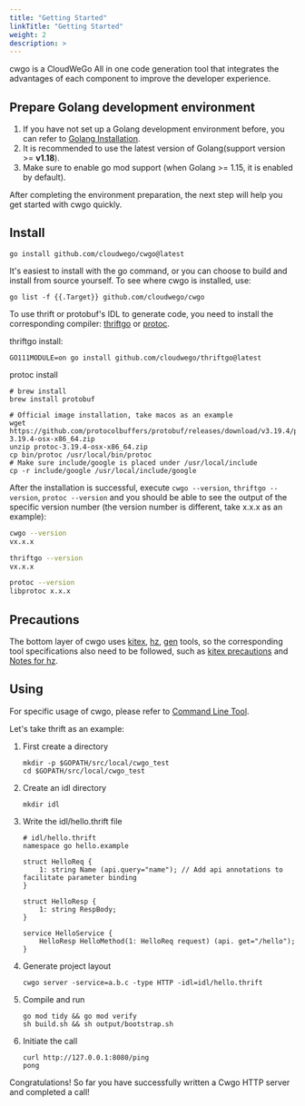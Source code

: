```yaml
---
title: "Getting Started"
linkTitle: "Getting Started"
weight: 2
description: >
---
```


cwgo is a CloudWeGo All in one code generation tool that integrates the advantages of each component to improve the developer experience.

## Prepare Golang development environment

1. If you have not set up a Golang development environment before, you can refer to [Golang Installation](https://go.dev/doc/install).
2. It is recommended to use the latest version of Golang(support version >= **v1.18**).
3. Make sure to enable go mod support (when Golang >= 1.15, it is enabled by default).

After completing the environment preparation, the next step will help you get started with cwgo quickly.

## Install

```shell
go install github.com/cloudwego/cwgo@latest
```

It's easiest to install with the go command, or you can choose to build and install from source yourself. To see where cwgo is installed, use:

```shell
go list -f {{.Target}} github.com/cloudwego/cwgo
```

To use thrift or protobuf's IDL to generate code, you need to install the corresponding compiler: [thriftgo](https://github.com/cloudwego/thriftgo) or [protoc](https://github.com/protocolbuffers/protobuf/releases).

thriftgo install:

```shell
GO111MODULE=on go install github.com/cloudwego/thriftgo@latest
```

protoc install

```shell
# brew install
brew install protobuf
```

```shell
# Official image installation, take macos as an example
wget https://github.com/protocolbuffers/protobuf/releases/download/v3.19.4/protoc-3.19.4-osx-x86_64.zip
unzip protoc-3.19.4-osx-x86_64.zip
cp bin/protoc /usr/local/bin/protoc
# Make sure include/google is placed under /usr/local/include
cp -r include/google /usr/local/include/google
```

After the installation is successful, execute `cwgo --version`, `thriftgo --version`, `protoc --version` and you should be able to see the output of the specific version number (the version number is different, take x.x.x as an example):

```bash
cwgo --version
vx.x.x

thriftgo --version
vx.x.x

protoc --version
libprotoc x.x.x
```

## Precautions

The bottom layer of cwgo uses [kitex](/docs/kitex/tutorials/code-gen/code_generation/), [hz](/docs/hertz/tutorials/toolkit/), [gen](https://gorm.io/gen/index.html) tools, so the corresponding tool specifications also need to be followed, such as [kitex precautions](/docs/kitex/tutorials/code-gen/code_generation/#notes-for-using-protobuf-idls) and [Notes for hz](/docs/hertz/tutorials/toolkit/cautions/).

## Using

For specific usage of cwgo, please refer to [Command Line Tool](/docs/cwgo/tutorials/cli).

Let's take thrift as an example:

1. First create a directory

   ```shell
   mkdir -p $GOPATH/src/local/cwgo_test
   cd $GOPATH/src/local/cwgo_test
   ```

2. Create an idl directory

   ```shell
   mkdir idl
   ```

3. Write the idl/hello.thrift file

   ```thrift
   # idl/hello.thrift
   namespace go hello.example

   struct HelloReq {
       1: string Name (api.query="name"); // Add api annotations to facilitate parameter binding
   }

   struct HelloResp {
       1: string RespBody;
   }

   service HelloService {
       HelloResp HelloMethod(1: HelloReq request) (api. get="/hello");
   }
   ```

4. Generate project layout

   ```shell
   cwgo server -service=a.b.c -type HTTP -idl=idl/hello.thrift
   ```

5. Compile and run

   ```shell
   go mod tidy && go mod verify
   sh build.sh && sh output/bootstrap.sh
   ```

6. Initiate the call

   ```shell
   curl http://127.0.0.1:8080/ping
   pong
   ```

Congratulations! So far you have successfully written a Cwgo HTTP server and completed a call!
